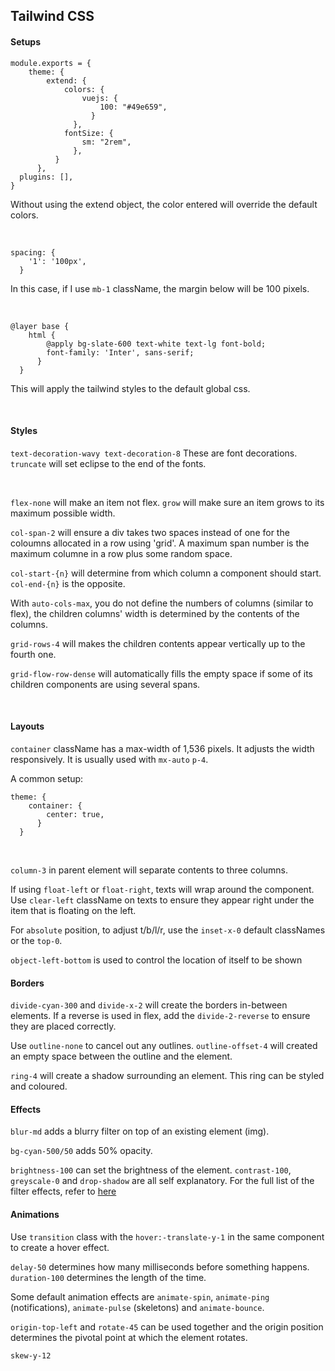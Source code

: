 ## Tailwind CSS

#### Setups

```
module.exports = {
    theme: {
        extend: {
            colors: {
                vuejs: {
                    100: "#49e659",
                  }
              },
            fontSize: {
                sm: "2rem",
              },
          }
      },
  plugins: [],
}
```

Without using the extend object, the color entered will override the default colors.

<br>

```
spacing: {
    '1': '100px',
  }
```

In this case, if I use `mb-1` className, the margin below will be 100 pixels.

<br>

```
@layer base {
    html {
        @apply bg-slate-600 text-white text-lg font-bold;
        font-family: 'Inter', sans-serif;
      }
  }
```

This will apply the tailwind styles to the default global css.

<br>

#### Styles

`text-decoration-wavy text-decoration-8` These are font decorations.
`truncate` will set eclipse to the end of the fonts.

<br>

`flex-none` will make an item not flex. `grow` will make sure an item grows to its maximum possible width.

`col-span-2` will ensure a div takes two spaces instead of one for the coloumns allocated in a row using 'grid'. A maximum span number is the maximum columne in a row plus some random space.

`col-start-{n}` will determine from which column a component should start. `col-end-{n}` is the opposite.

With `auto-cols-max`, you do not define the numbers of columns (similar to flex), the children columns' width is determined by the contents of the columns.

`grid-rows-4` will makes the children contents appear vertically up to the fourth one.

`grid-flow-row-dense` will automatically fills the empty space if some of its children components are using several spans.

<br>

#### Layouts

`container` className has a max-width of 1,536 pixels. It adjusts the width responsively. It is usually used with `mx-auto` `p-4`.

A common setup:
```
theme: {
    container: {
        center: true,
      }
  }
```

<br>

`column-3` in parent element will separate contents to three columns.

If using `float-left` or `float-right`, texts will wrap around the component. Use `clear-left` className on texts to ensure they appear right under the item that is floating on the left.

For `absolute` position, to adjust t/b/l/r, use the `inset-x-0` default classNames or the `top-0`.

`object-left-bottom` is used to control the location of itself to be shown

#### Borders

`divide-cyan-300` and `divide-x-2` will create the borders in-between elements. If a reverse is used in flex, add the `divide-2-reverse` to ensure they are placed correctly.

Use `outline-none` to cancel out any outlines. `outline-offset-4` will created an empty space between the outline and the element.

`ring-4` will create a shadow surrounding an element. This ring can be styled and coloured.

#### Effects

`blur-md` adds a blurry filter on top of an existing element (img).

`bg-cyan-500/50` adds 50% opacity.

`brightness-100` can set the brightness of the element. `contrast-100`, `greyscale-0` and `drop-shadow` are all self explanatory. For the full list of the filter effects, refer to [here](https://tailwindcss.com/docs/blur)

#### Animations

Use `transition` class with the `hover:-translate-y-1` in the same component to create a hover effect.

`delay-50` determines how many milliseconds before something happens. `duration-100` determines the length of the time.

Some default animation effects are `animate-spin`, `animate-ping` (notifications), `animate-pulse` (skeletons) and `animate-bounce`.

`origin-top-left` and `rotate-45` can be used together and the origin position determines the pivotal point at which the element rotates.

`skew-y-12`

